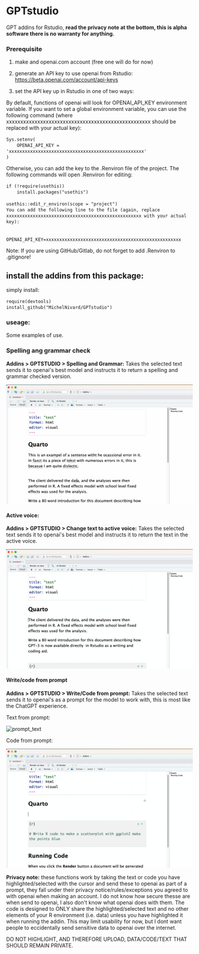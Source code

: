 # GPTstudio

GPT addins for Rstudio, **read the privacy note at the bottom, this is alpha software there is no warranty for anything.**

### Prerequisite

1. make and openai.com account (free one will do for now)

2. generate an API key to use openai from Rstudio: https://beta.openai.com/account/api-keys

3. set the API key up in Rstudio in one of two ways:

By default, functions of openai will look for OPENAI_API_KEY environment variable. If you want to set a global environment variable, you can use the following command (where xxxxxxxxxxxxxxxxxxxxxxxxxxxxxxxxxxxxxxxxxxxxxxxxxxx should be replaced with your actual key):

```
Sys.setenv(
    OPENAI_API_KEY = 'xxxxxxxxxxxxxxxxxxxxxxxxxxxxxxxxxxxxxxxxxxxxxxxxxxx'
)
```

Otherwise, you can add the key to the .Renviron file of the project. The following commands will open .Renviron for editing:

```
if (!require(usethis))
    install.packages("usethis")

usethis::edit_r_environ(scope = "project")
You can add the following line to the file (again, replace xxxxxxxxxxxxxxxxxxxxxxxxxxxxxxxxxxxxxxxxxxxxxxxxxxx with your actual key):


OPENAI_API_KEY=xxxxxxxxxxxxxxxxxxxxxxxxxxxxxxxxxxxxxxxxxxxxxxxxxxx
```

Note: If you are using GitHub/Gitlab, do not forget to add .Renviron to .gitignore!


## install the addins from this package:

simply install:

```
require(devtools)
install_github("MichelNivard/GPTstudio")
```

### useage:

 Some examples of use.
 
### Spelling ang grammar check

**Addins > GPTSTUDIO > Spelling and Grammar:** Takes the selected text sends it to openai's best model and instructs it to return a spelling and grammar checked version. 

![spelling](./media/spelling.gif)

#### Active voice:

**Addins > GPTSTUDIO > Change text to active voice:** Takes the selected text sends it to openai's best model and instructs it to return the text in  the active voice. 

![active_voice](./media/active_voice.gif)

#### Write/code from prompt

**Addins > GPTSTUDIO > Write/Code from prompt:** Takes the selected text sends it to openai's as a prompt for the model to work with, this is most like the ChatGPT experience.

Text from prompt:

![prompt_text](./media/prompt_text.gif)

Code from prompt:

![prompt_code](./media/prompt_code.gif)


**Privacy note:** these functions work by taking the text or code you have highlighted/selected with the cursor and send these to openai as part of a prompt, they fall under their privacy notice/rules/exceptions you agreed to with openai when making an account. I do not know how secure thesse are when send to openai, I also don't know what openai does with them. The code is designed to ONLY share the highlighted/selected text and no other elements of your R environment (i.e. data) unless you have highlighted it when running the addin. This may limit usability for now, but I dont want people to eccidentally send sensitive data to openai over the internet. 

DO NOT HIGHLIGHT, AND THEREFORE UPLOAD, DATA/CODE/TEXT THAT SHOULD REMAIN PRIVATE. 
